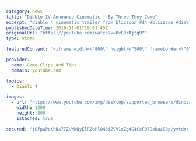 ```yaml
---
category: news
title: "Diablo IV Announce Cinematic | By Three They Come"
excerpt: "diablo 4 cinematic trailer from blizzcon #d4 #blizzcon #diablo."
publishedDateTime: 2019-11-01T19:01:45Z
originalUrl: "https://youtube.com/watch?v=0vE3rAjtqUY"
type: video

featuredContent: "<iframe width=\"800\" height=\"500\" frameborder=\"0\" src=\"https://www.youtube.com/embed/0vE3rAjtqUY\" allow=\"accelerometer; autoplay; encrypted-media; gyroscope; picture-in-picture\" allowfullscreen></iframe>"

provider:
  name: Game Clips And Tips
  domain: youtube.com

topics:
  - Diablo 4

images:
  - url: "https://www.youtube.com/img/desktop/supported_browsers/dinosaur.png"
    width: 1200
    height: 800
    isCached: true

secured: "jOfpwPcXhNs77ZuWNNyElRZqHlQ46iZ9V1xZg4G4CcFQ7Ixkaz88p/yvtdm/19rjM1ei7GhCfw+ep2ip6P9qbrTl9oKWZ0HjpBFQerNcgVD8U0f7cV+kpHKH3jgicMcHptmA7BgpPRZbCHBvqiZLcLsFchIWF4lb9cL4ynMElBmCtQdRd83o/ATnKnS9lxBh6lwwclDn6Xw/yjlx4Sqccr6DpiYwR07aDBCx80klpONPeFStLwLIArQmJ8vhO98uTeq6SkOW+9DN46L5TVgBL+7HpY60kw5XV8VxcbeZoL4Wd5qt6lQ77b9RjaWzTUhdo1MsNJ+6wJM5x2UInTtWzrfMCXdpUQN8Oq30Kj17Vj2TgAU5D3BEk6sG673GCW+XbRvJ6EZCoGbfppmCnG/srw==;MBhH3PM9QcU9L32pg+8E/w=="
---
```


